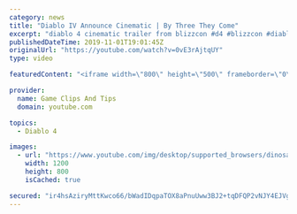 ```yaml
---
category: news
title: "Diablo IV Announce Cinematic | By Three They Come"
excerpt: "diablo 4 cinematic trailer from blizzcon #d4 #blizzcon #diablo."
publishedDateTime: 2019-11-01T19:01:45Z
originalUrl: "https://youtube.com/watch?v=0vE3rAjtqUY"
type: video

featuredContent: "<iframe width=\"800\" height=\"500\" frameborder=\"0\" src=\"https://www.youtube.com/embed/0vE3rAjtqUY\" allow=\"accelerometer; autoplay; encrypted-media; gyroscope; picture-in-picture\" allowfullscreen></iframe>"

provider:
  name: Game Clips And Tips
  domain: youtube.com

topics:
  - Diablo 4

images:
  - url: "https://www.youtube.com/img/desktop/supported_browsers/dinosaur.png"
    width: 1200
    height: 800
    isCached: true

secured: "ir4hsAziryMttKwco66/bWadIDqpaTOX8aPnuUww3BJ2+tqDFQP2vNJY4EJVgahJB6l1IeilTOm2yzkl/TES/gzCZrwGjK2haT/SGPS4Hie7bz85EIK8GvBnhXc35gk08EB6icMNyxULy8QisxZQ6hJBcXQOE3UEGmCQxSoNfjT8OXwrc3Uu7cUVJpA/TYZE2RrEBgmswDqUgvlbUmh+NrpL+R87m+iP1tFxauES6rVZzGx6xO0iPBVHIfWoRRxkdyagGbIBQ1AE/GJVALWI364KAnG928eYw5WGZWWbiibjLvDf+TU+rJ8rDKUpQTyrarkrF4eTX9kZXY0mceap/G/LS3VmxfBPe/97lmBxTwWbsvN9/s9NU9Mh7zBLstt/AqxSEKBzAOiI9GZVKqe6ng==;HnW3njnzGGPj27kOfw+JHw=="
---
```


